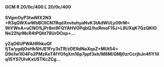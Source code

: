 #### GCM R 20/0c/400 L 20/0c/400
**SVgmOyP3twNfX2N3**<br/>**+R3qQWXwWbBClICN7RqdXnvtuhyaNvK3tAdWULy09rM=**<br/>**9hYWnA+uCNO1LjPr8m9FQYAHVOPqbl2/hxRmoF1SJ+L8UXqK7QzQKIONe22hjrMcR4tPQht78UrDOxp+...**<br/><br/>
**yZqO6UPWAHRhkuQf**<br/>**fjTa/ygdjOsHbSHJE1Fry3sTR/zDE9dNaXqsZ+MUt54=**<br/>**D9e1w1I04Fo2PMzKeT4fYOfqXm16p7ppf3xh/M8M/QMj0zrCcrjhJn4fIY1iIq1SYS7UIvKxUSTKcZCg...**